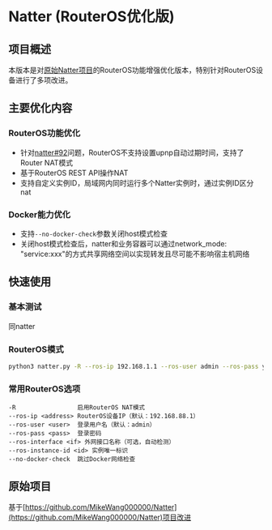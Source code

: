 # Natter (RouterOS优化版)

## 项目概述

本版本是对[原始Natter项目](https://github.com/MikeWang000000/Natter)的RouterOS功能增强优化版本，特别针对RouterOS设备进行了多项改进。

## 主要优化内容

### RouterOS功能优化
- 针对[natter#92](https://github.com/MikeWang000000/Natter/issues/92)问题，RouterOS不支持设置upnp自动过期时间，支持了Router NAT模式
- 基于RouterOS REST API操作NAT
- 支持自定义实例ID，局域网内同时运行多个Natter实例时，通过实例ID区分nat
### Docker能力优化
- 支持`--no-docker-check`参数关闭host模式检查
- 关闭host模式检查后，natter和业务容器可以通过network_mode: "service:xxx"的方式共享网络空间以实现转发且尽可能不影响宿主机网络

## 快速使用

### 基本测试
同natter

### RouterOS模式
```bash
python3 natter.py -R --ros-ip 192.168.1.1 --ros-user admin --ros-pass your_password
```

### 常用RouterOS选项
```
-R                 启用RouterOS NAT模式
--ros-ip <address> RouterOS设备IP（默认：192.168.88.1）
--ros-user <user>  登录用户名（默认：admin）
--ros-pass <pass>  登录密码
--ros-interface <if> 外网接口名称（可选，自动检测）
--ros-instance-id <id> 实例唯一标识
--no-docker-check  跳过Docker网络检查
```

## 原始项目
基于[https://github.com/MikeWang000000/Natter](https://github.com/MikeWang000000/Natter)项目改进

